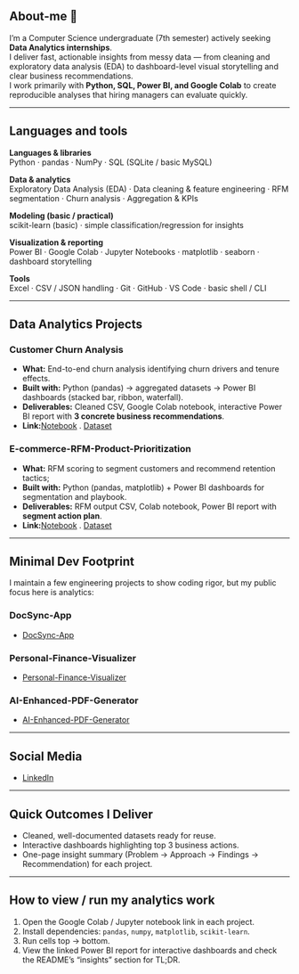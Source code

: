 ## About-me 👋
I’m a Computer Science undergraduate (7th semester) actively seeking **Data Analytics internships**.  
I deliver fast, actionable insights from messy data — from cleaning and exploratory data analysis (EDA) to dashboard-level visual storytelling and clear business recommendations.  
I work primarily with **Python, SQL, Power BI, and Google Colab** to create reproducible analyses that hiring managers can evaluate quickly.

---

## Languages and tools

**Languages & libraries**  
Python · pandas · NumPy · SQL (SQLite / basic MySQL)  

**Data & analytics**  
Exploratory Data Analysis (EDA) · Data cleaning & feature engineering · RFM segmentation · Churn analysis · Aggregation & KPIs  

**Modeling (basic / practical)**  
scikit-learn (basic) · simple classification/regression for insights  

**Visualization & reporting**  
Power BI · Google Colab · Jupyter Notebooks · matplotlib · seaborn · dashboard storytelling  

**Tools**  
Excel · CSV / JSON handling · Git · GitHub · VS Code · basic shell / CLI  

---

## Data Analytics Projects

### Customer Churn Analysis 
- **What:** End-to-end churn analysis identifying churn drivers and tenure effects.  
- **Built with:** Python (pandas) → aggregated datasets → Power BI dashboards (stacked bar, ribbon, waterfall).  
- **Deliverables:** Cleaned CSV, Google Colab notebook, interactive Power BI report with **3 concrete business recommendations**.
- **Link:**[Notebook](https://colab.research.google.com/drive/1uoq28Np4Pr-0KU6XxTvWK5RQDbHpJmUp?usp=sharing) . [Dataset](https://www.kaggle.com/datasets/blastchar/telco-customer-churn)

### E-commerce-RFM-Product-Prioritization 
- **What:** RFM scoring to segment customers and recommend retention tactics;
- **Built with:** Python (pandas, matplotlib) + Power BI dashboards for segmentation and playbook.  
- **Deliverables:** RFM output CSV, Colab notebook, Power BI report with **segment action plan**.
- **Link:**[Notebook](https://colab.research.google.com/drive/1PcxrNaYw74elZM0acHunF9PIGnQe83jx?usp=sharing) . [Dataset](https://www.kaggle.com/datasets/ulrikthygepedersen/online-retail-dataset)

---

## Minimal Dev Footprint
I maintain a few engineering projects to show coding rigor, but my public focus here is analytics:  

### DocSync-App
- [DocSync-App](https://github.com/Var2299/DocSync-App)

### Personal-Finance-Visualizer
- [Personal-Finance-Visualizer](https://github.com/Var2299/Personal-Finance-Visualizer)

### AI-Enhanced-PDF-Generator
- [AI-Enhanced-PDF-Generator](https://github.com/Var2299/AI-Enhanced-PDF-Generator)

---

## Social Media
- [LinkedIn](https://www.linkedin.com/in/varun-singh-0a3a67175/)

---

## Quick Outcomes I Deliver
- Cleaned, well-documented datasets ready for reuse.  
- Interactive dashboards highlighting top 3 business actions.  
- One-page insight summary (Problem → Approach → Findings → Recommendation) for each project.

---

## How to view / run my analytics work
1. Open the Google Colab / Jupyter notebook link in each project.  
2. Install dependencies: `pandas`, `numpy`, `matplotlib`, `scikit-learn`.  
3. Run cells top → bottom.  
4. View the linked Power BI report for interactive dashboards and check the README’s “insights” section for TL;DR.
